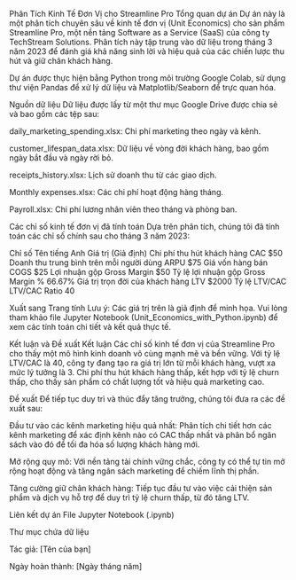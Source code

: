 Phân Tích Kinh Tế Đơn Vị cho Streamline Pro
Tổng quan dự án
Dự án này là một phân tích chuyên sâu về kinh tế đơn vị (Unit Economics) cho sản phẩm Streamline Pro, một nền tảng Software as a Service (SaaS) của công ty TechStream Solutions. Phân tích này tập trung vào dữ liệu trong tháng 3 năm 2023 để đánh giá khả năng sinh lời và hiệu quả của các chiến lược thu hút và giữ chân khách hàng.

Dự án được thực hiện bằng Python trong môi trường Google Colab, sử dụng thư viện Pandas để xử lý dữ liệu và Matplotlib/Seaborn để trực quan hóa.

Nguồn dữ liệu
Dữ liệu được lấy từ một thư mục Google Drive được chia sẻ và bao gồm các tệp sau:

daily_marketing_spending.xlsx: Chi phí marketing theo ngày và kênh.

customer_lifespan_data.xlsx: Dữ liệu về vòng đời khách hàng, bao gồm ngày bắt đầu và ngày rời bỏ.

receipts_history.xlsx: Lịch sử doanh thu từ các giao dịch.

Monthly expenses.xlsx: Các chi phí hoạt động hàng tháng.

Payroll.xlsx: Chi phí lương nhân viên theo tháng và phòng ban.

Các chỉ số kinh tế đơn vị đã tính toán
Dựa trên phân tích, chúng tôi đã tính toán các chỉ số chính sau cho tháng 3 năm 2023:

Chỉ số	Tên tiếng Anh	Giá trị (Giả định)
Chi phí thu hút khách hàng	CAC	$50
Doanh thu trung bình trên mỗi người dùng	ARPU	$75
Giá vốn hàng bán	COGS	$25
Lợi nhuận gộp	Gross Margin	$50
Tỷ lệ lợi nhuận gộp	Gross Margin %	66.67%
Giá trị trọn đời của khách hàng	LTV	$2000
Tỷ lệ LTV/CAC	LTV/CAC Ratio	40

Xuất sang Trang tính
Lưu ý: Các giá trị trên là giả định để minh họa. Vui lòng tham khảo file Jupyter Notebook (Unit_Economics_with_Python.ipynb) để xem các tính toán chi tiết và kết quả thực tế.

Kết luận và Đề xuất
Kết luận
Các chỉ số kinh tế đơn vị của Streamline Pro cho thấy một mô hình kinh doanh vô cùng mạnh mẽ và bền vững. Với tỷ lệ LTV/CAC là 40, công ty đang tạo ra giá trị lớn từ mỗi khách hàng, vượt xa mức lý tưởng là 3. Chi phí thu hút khách hàng thấp, kết hợp với tỷ lệ churn thấp, cho thấy sản phẩm có chất lượng tốt và hiệu quả marketing cao.

Đề xuất
Để tiếp tục duy trì và thúc đẩy tăng trưởng, chúng tôi đưa ra các đề xuất sau:

Đầu tư vào các kênh marketing hiệu quả nhất: Phân tích chi tiết hơn các kênh marketing để xác định kênh nào có CAC thấp nhất và phân bổ ngân sách vào đó để tối đa hóa số lượng khách hàng mới.

Mở rộng quy mô: Với nền tảng tài chính vững chắc, công ty có thể tự tin mở rộng hoạt động và tăng ngân sách marketing để chiếm lĩnh thị phần.

Tăng cường giữ chân khách hàng: Tiếp tục đầu tư vào việc cải thiện sản phẩm và dịch vụ hỗ trợ để duy trì tỷ lệ churn thấp, từ đó tăng LTV.

Liên kết dự án
File Jupyter Notebook (.ipynb)

Thư mục chứa dữ liệu

Tác giả: [Tên của bạn]

Ngày hoàn thành: [Ngày tháng năm]
